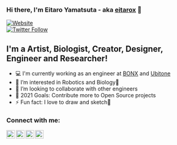 ### Hi there, I'm Eitaro Yamatsuta - aka [eitarox][website] 👋

[![Website](https://img.shields.io/website?label=eitarox.github.io&style=for-the-badge&url=https://eitarox.github.io/)](https://eitarox.github.io/)  
[![Twitter Follow](https://img.shields.io/twitter/follow/eitarox?color=1DA1F2&logo=twitter&style=for-the-badge)](https://twitter.com/intent/follow?original_referer=https://github.com/eitarox&screen_name=eitarox)

## I'm a Artist, Biologist, Creator, Designer, Engineer and Researcher!

- 💻 I'm currently working as an engineer at [BONX](https://bonx.co/) and [Ubitone](https://www.ubitone.com/)
- 🌱 I’m interested in Robotics and Biology🤖
- 👯 I’m looking to collaborate with other engineers
- 🥅 2021 Goals: Contribute more to Open Source projects
- ⚡ Fun fact: I love to draw and sketch🎨


### Connect with me:
[<img align="left" alt="eitarox | Twitter" width="22px" src="https://cdn.jsdelivr.net/npm/simple-icons@v3/icons/twitter.svg" />][twitter_jp]
[<img align="left" alt="eitarox | LinkedIn" width="22px" src="https://cdn.jsdelivr.net/npm/simple-icons@v3/icons/linkedin.svg" />][linkedin]
[<img align="left" alt="eitarox | Instagram" width="22px" src="https://cdn.jsdelivr.net/npm/simple-icons@v3/icons/instagram.svg" />][instagram]
[<img align="left" alt="eitarox | Instagram" width="22px" src="https://cdn.jsdelivr.net/npm/simple-icons@v3/icons/kaggle.svg" />][kaggle]

<br />

[website]: https://eitarox.github.io/
[twitter_jp]: https://twitter.com/eitarox
[twitter_eng]: https://twitter.com/OxEitar
[youtube]: https://youtube.com/UCMJMkxP99-J_sLjo29U8IbA
[instagram]: https://instagram.com/eitarox
[linkedin]: https://linkedin.com/in/eitaro-yamatsuta-570188140/
[kaggle]: https://www.kaggle.com/eitarox
